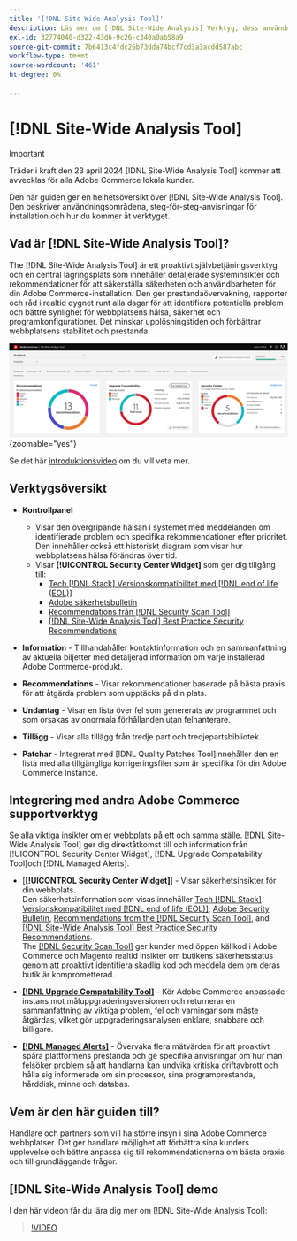 ```yaml
---
title: '[!DNL Site-Wide Analysis Tool]'
description: Läs mer om [!DNL Site-Wide Analysis] Verktyg, dess användningsområden, installationsprocessen och hur du får åtkomst
exl-id: 32774040-d322-43d6-9c26-c340a0ab58a9
source-git-commit: 7b6413c4fdc26b73dda74bcf7cd3a3acdd587abc
workflow-type: tm+mt
source-wordcount: '461'
ht-degree: 0%

---
```


# [!DNL Site-Wide Analysis Tool]

>[!IMPORTANT]
>
>Träder i kraft den 23 april 2024 [!DNL Site-Wide Analysis Tool] kommer att avvecklas för alla Adobe Commerce lokala kunder.

Den här guiden ger en helhetsöversikt över [!DNL Site-Wide Analysis Tool]. Den beskriver användningsområdena, steg-för-steg-anvisningar för installation och hur du kommer åt verktyget.

## Vad är [!DNL Site-Wide Analysis Tool]?

The [!DNL Site-Wide Analysis Tool] är ett proaktivt självbetjäningsverktyg och en central lagringsplats som innehåller detaljerade systeminsikter och rekommendationer för att säkerställa säkerheten och användbarheten för din Adobe Commerce-installation. Den ger prestandaövervakning, rapporter och råd i realtid dygnet runt alla dagar för att identifiera potentiella problem och bättre synlighet för webbplatsens hälsa, säkerhet och programkonfigurationer. Det minskar upplösningstiden och förbättrar webbplatsens stabilitet och prestanda.

![Kontrollpanel för analysverktyg för hela webbplatsen](../../assets/tools/swat-dashboard.png){zoomable="yes"}

Se det här [introduktionsvideo](https://www.youtube.com/watch?v=KW2R8ki_RG4) om du vill veta mer.

## Verktygsöversikt

- **Kontrollpanel**
   - Visar den övergripande hälsan i systemet med meddelanden om identifierade problem och specifika rekommendationer efter prioritet.<br>
Den innehåller också ett historiskt diagram som visar hur webbplatsens hälsa förändras över tid.
   - Visar **[!UICONTROL Security Center Widget]** som ger dig tillgång till:
      - [Tech [!DNL Stack] Versionskompatibilitet med [!DNL end of life (EOL)]](https://experienceleague.adobe.com/docs/commerce-operations/installation-guide/system-requirements.html)
      - [Adobe säkerhetsbulletin](https://helpx.adobe.com/security/security-bulletin.html)
      - [Recommendations från [!DNL Security Scan Tool]](https://experienceleague.adobe.com/docs/commerce-admin/systems/security/security-scan.html)
      - [[!DNL Site-Wide Analysis Tool] Best Practice Security Recommendations](https://experienceleague.adobe.com/docs/commerce-operations/tools/site-wide-analysis-tool/recommendations.html)

- **Information** - Tillhandahåller kontaktinformation och en sammanfattning av aktuella biljetter med detaljerad information om varje installerad Adobe Commerce-produkt.

- **Recommendations** - Visar rekommendationer baserade på bästa praxis för att åtgärda problem som upptäcks på din plats.

- **Undantag** - Visar en lista över fel som genererats av programmet och som orsakas av onormala förhållanden utan felhanterare.

- **Tillägg** - Visar alla tillägg från tredje part och tredjepartsbibliotek.

- **Patchar** - Integrerat med [!DNL Quality Patches Tool]innehåller den en lista med alla tillgängliga korrigeringsfiler som är specifika för din Adobe Commerce Instance.

## Integrering med andra Adobe Commerce supportverktyg

Se alla viktiga insikter om er webbplats på ett och samma ställe. [!DNL Site-Wide Analysis Tool] ger dig direktåtkomst till och information från [!UICONTROL Security Center Widget], [!DNL Upgrade Compatability Tool]och [!DNL Managed Alerts].

- [**[!UICONTROL Security Center Widget]**] - Visar säkerhetsinsikter för din webbplats.<br>
Den säkerhetsinformation som visas innehåller [Tech [!DNL Stack] Versionskompatibilitet med [!DNL end of life (EOL)]](https://experienceleague.adobe.com/docs/commerce-operations/installation-guide/system-requirements.html), [Adobe Security Bulletin](https://helpx.adobe.com/security/security-bulletin.html), [Recommendations from the [!DNL Security Scan Tool]](https://experienceleague.adobe.com/docs/commerce-admin/systems/security/security-scan.html), and [[!DNL Site-Wide Analysis Tool] Best Practice Security Recommendations](https://experienceleague.adobe.com/docs/commerce-operations/tools/site-wide-analysis-tool/recommendations.html).<br>
The [[!DNL Security Scan Tool]](https://experienceleague.adobe.com/docs/commerce-admin/systems/security/security-scan.html) ger kunder med öppen källkod i Adobe Commerce och Magento realtid insikter om butikens säkerhetsstatus genom att proaktivt identifiera skadlig kod och meddela dem om deras butik är komprometterad.

- [**[!DNL Upgrade Compatability Tool]**](../../upgrade/upgrade-compatibility-tool/overview.md) - Kör Adobe Commerce anpassade instans mot måluppgraderingsversionen och returnerar en sammanfattning av viktiga problem, fel och varningar som måste åtgärdas, vilket gör uppgraderingsanalysen enklare, snabbare och billigare.

- [**[!DNL Managed Alerts]**](https://support.magento.com/hc/en-us/sections/360010758472-Managed-alerts-for-Adobe-Commerce) - Övervaka flera mätvärden för att proaktivt spåra plattformens prestanda och ge specifika anvisningar om hur man felsöker problem så att handlarna kan undvika kritiska driftavbrott och hålla sig informerade om sin processor, sina programprestanda, hårddisk, minne och databas.

## Vem är den här guiden till?

Handlare och partners som vill ha större insyn i sina Adobe Commerce webbplatser. Det ger handlare möjlighet att förbättra sina kunders upplevelse och bättre anpassa sig till rekommendationerna om bästa praxis och till grundläggande frågor.

## [!DNL Site-Wide Analysis Tool] demo

I den här videon får du lära dig mer om [!DNL Site-Wide Analysis Tool]:

>[!VIDEO](https://video.tv.adobe.com/v/344001?quality=12)
